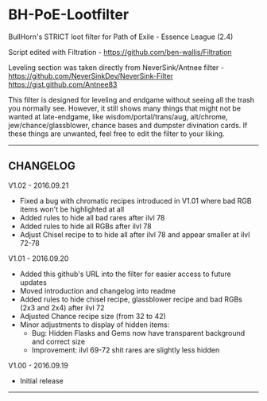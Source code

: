 # BH-PoE-Lootfilter

BullHorn's STRICT loot filter for Path of Exile - Essence League (2.4)

Script edited with Filtration - https://github.com/ben-wallis/Filtration
 
Leveling section was taken directly from NeverSink/Antnee filter - https://github.com/NeverSinkDev/NeverSink-Filter https://gist.github.com/Antnee83

This filter is designed for leveling and endgame without seeing all the trash you normally see. However, it still shows many things that might not be wanted at late-endgame, like wisdom/portal/trans/aug, alt/chrome, jew/chance/glassblower, chance bases and dumpster divination cards.
If these things are unwanted, feel free to edit the filter to your liking.

---
CHANGELOG
---

V1.02 - 2016.09.21
* Fixed a bug with chromatic recipes introduced in V1.01 where bad RGB items won't be highlighted at all
* Added rules to hide all bad rares after ilvl 78
* Added rules to hide all RGBs after ilvl 78
* Adjust Chisel recipe to to hide all after ilvl 78 and appear smaller at ilvl 72-78

V1.01 - 2016.09.20
* Added this github's URL into the filter for easier access to future updates
* Moved introduction and changelog into readme
* Added rules to hide chisel recipe, glassblower recipe and bad RGBs (2x3 and 2x4) after ilvl 72
* Adjusted Chance recipe size (from 32 to 42)
* Minor adjustments to display of hidden items: 
   * Bug: Hidden Flasks and Gems now have transparent background and correct size
   * Improvement: ilvl 69-72 shit rares are slightly less hidden

V1.00 - 2016.09.19
* Initial release

---
